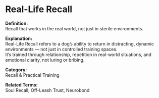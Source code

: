 # Real-Life Recall

**Definition:**  
Recall that works in the real world, not just in sterile environments.

**Explanation:**  
Real-Life Recall refers to a dog’s ability to return in distracting, dynamic environments — not just in controlled training spaces.  
It’s trained through relationship, repetition in real-world situations, and emotional clarity, not luring or bribing.

**Category:**  
Recall & Practical Training

**Related Terms:**  
Soul Recall, Off-Leash Trust, Neurobond
